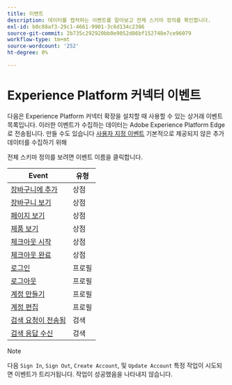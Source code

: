 ```yaml
---
title: 이벤트
description: 데이터를 캡처하는 이벤트를 알아보고 전체 스키마 정의를 확인합니다.
exl-id: b0c88af3-29c1-4661-9901-3c6d134c2386
source-git-commit: 2b735c292920bb0e9052d86bf152748e7ce96079
workflow-type: tm+mt
source-wordcount: '252'
ht-degree: 0%

---
```


# Experience Platform 커넥터 이벤트

다음은 Experience Platform 커넥터 확장을 설치할 때 사용할 수 있는 상거래 이벤트 목록입니다. 이러한 이벤트가 수집하는 데이터는 Adobe Experience Platform Edge로 전송됩니다. 만들 수도 있습니다 [사용자 지정 이벤트](custom-events.md) 기본적으로 제공되지 않은 추가 데이터를 수집하기 위해

전체 스키마 정의를 보려면 이벤트 이름을 클릭합니다.

| Event | 유형 |
|---|---|
| [장바구니에 추가](https://github.com/adobe/magento-storefront-event-collector/blob/main/src/handlers/product/addToCartAEP.ts) | 상점 |
| [장바구니 보기](https://github.com/adobe/magento-storefront-event-collector/blob/main/src/handlers/shoppingCart/viewAEP.ts) | 상점 |
| [페이지 보기](https://github.com/adobe/magento-storefront-event-collector/blob/main/src/handlers/page/viewAEP.ts) | 상점 |
| [제품 보기](https://github.com/adobe/magento-storefront-event-collector/blob/main/src/handlers/product/viewAEP.ts) | 상점 |
| [체크아웃 시작](https://github.com/adobe/magento-storefront-event-collector/blob/main/src/handlers/shoppingCart/initiateCheckoutAEP.ts) | 상점 |
| [체크아웃 완료](https://github.com/adobe/magento-storefront-event-collector/blob/main/src/handlers/checkout/placeOrderAEP.ts) | 상점 |
| [로그인](https://github.com/adobe/magento-storefront-event-collector/blob/main/src/handlers/account/signInAEP.ts) | 프로필 |
| [로그아웃](https://github.com/adobe/magento-storefront-event-collector/blob/main/src/handlers/account/signOutAEP.ts) | 프로필 |
| [계정 만들기](https://github.com/adobe/magento-storefront-event-collector/blob/main/src/handlers/account/createAccountAEP.ts) | 프로필 |
| [계정 편집](https://github.com/adobe/magento-storefront-event-collector/blob/main/src/handlers/account/editAccountAEP.ts) | 프로필 |
| [검색 요청이 전송됨](https://github.com/adobe/magento-storefront-event-collector/blob/main/src/handlers/search/searchRequestSentAEP.ts) | 검색 |
| [검색 응답 수신](https://github.com/adobe/magento-storefront-event-collector/blob/main/src/handlers/search/searchResponseReceivedAEP.ts) | 검색 |

>[!NOTE]
>
> 다음 `Sign In`, `Sign Out`, `Create Account`, 및 `Update Account` 특정 작업이 시도되면 이벤트가 트리거됩니다. 작업이 성공했음을 나타내지 않습니다.
